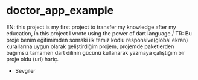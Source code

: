 # doctor_app_example
EN: this project is my first project to transfer my knowledge after my education, in this project I wrote using the power of dart language./
TR: Bu proje benim eğitimimden sonraki ilk temiz kodlu responsive(global ekran) kurallarına uygun olarak geliştirdiğim projem, projemde paketlerden bağımsız tamamen dart dilinin gücünü kullanarak yazmaya çalıştığım bir proje oldu (url) hariç.
- Sevgiler

